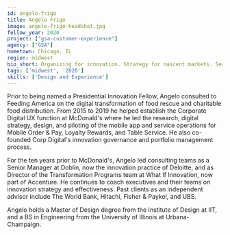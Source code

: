```yaml
---
id: angelo-frigo
title: Angelo Frigo
image: angelo-frigo-headshot.jpg
fellow_year: 2020
project: ["gsa-customer-experience"]
agency: ["GSA"]
hometown: Chicago, IL
region: midwest
bio_short: Organizing for innovation. Strategy for nascent markets. Service design and operational pilots. Coach. I help teams do the work to get their ideas funded.
tags: ['midwest', '2020']
skills: ['Design and Experience']
---
```


Prior to being named a Presidential Innovation Fellow, Angelo consulted to Feeding America on the digital transformation of food rescue and charitable food distribution. From 2015 to 2019 he helped establish the Corporate Digital UX function at McDonald's where he led the research, digital strategy, design, and piloting of the mobile app and service operations for Mobile Order & Pay, Loyalty Rewards, and Table Service. He also co-founded Corp Digital's innovation governance and portfolio management process.

For the ten years prior to McDonald's, Angelo led consulting teams as a Senior Manager at Doblin, now the innovation practice of Deloitte, and as Director of the Transformation Programs team at What If Innovation, now part of Accenture. He continues to coach executives and their teams on innovation strategy and effectiveness. Past clients as an independent advisor include The World Bank, Hitachi, Fisher & Paykel, and UBS.

Angelo holds a Master of Design degree from the Institute of Design at IIT, and a BS in Engineering from the University of Illinois at Urbana-Champaign.
